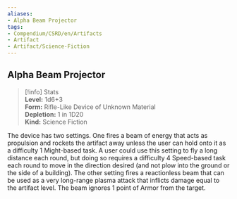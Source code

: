 ```yaml
---
aliases:
- Alpha Beam Projector
tags:
- Compendium/CSRD/en/Artifacts
- Artifact
- Artifact/Science-Fiction
---
```


  
## Alpha Beam Projector  
>[!info] Stats  
> **Level:** 1d6+3  
> **Form:** Rifle-Like Device of Unknown Material  
> **Depletion:** 1 in 1D20  
> **Kind:** Science Fiction
  
The device has two settings. One fires a beam of energy that acts as propulsion and rockets the artifact away unless the user can hold onto it as a difficulty 1 Might-based task. A user could use this setting to fly a long distance each round, but doing so requires a difficulty 4 Speed-based task each round to move in the direction desired (and not plow into the ground or the side of a building). The other setting fires a reactionless beam that can be used as a very long-range plasma attack that inflicts damage equal to the artifact level. The beam ignores 1 point of Armor from the target.